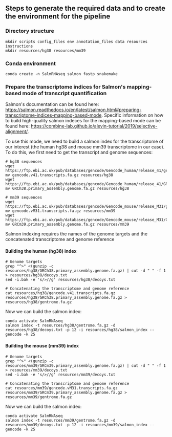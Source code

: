 ## Steps to generate the required data and to create the environment for the pipeline

### Directory structure
```
mkdir scripts config_files env annotation_files data resources instructions
mkdir resources/hg38 resources/mm39
```

### Conda environment
```
conda create -n SalmRNAseq salmon fastp snakemake
```

### Prepare the transcriptome indices for Salmon's mapping-based mode of transcript quantification
Salmon's documentation can be found here: https://salmon.readthedocs.io/en/latest/salmon.html#preparing-transcriptome-indices-mapping-based-mode.
Specific information on how to build high-quality salmon indeces for the mapping-based mode can be found here: https://combine-lab.github.io/alevin-tutorial/2019/selective-alignment/.

To use this mode, we need to build a salmon index for the transcriptome of our interest (the human hg38 and mouse mm39 transcriptome in our case). To do this, we first need to get the transcript and genome sequences:
```
# hg38 sequences
wget https://ftp.ebi.ac.uk/pub/databases/gencode/Gencode_human/release_41/gencode.v41.transcripts.fa.gz
mv gencode.v41.transcripts.fa.gz resources/hg38
wget https://ftp.ebi.ac.uk/pub/databases/gencode/Gencode_human/release_41/GRCh38.primary_assembly.genome.fa.gz
mv GRCh38.primary_assembly.genome.fa.gz resources/hg38

# mm39 sequences
wget https://ftp.ebi.ac.uk/pub/databases/gencode/Gencode_mouse/release_M31/gencode.vM31.transcripts.fa.gz
mv gencode.vM31.transcripts.fa.gz resources/mm39
wget https://ftp.ebi.ac.uk/pub/databases/gencode/Gencode_mouse/release_M31/GRCm39.primary_assembly.genome.fa.gz 
mv GRCm39.primary_assembly.genome.fa.gz resources/mm39
```

Salmon indexing requires the names of the genome targets and the concatenated transcriptome and genome reference

#### Building the human (hg38) index

```
# Genome targets
grep "^>" <(gunzip -c resources/hg38/GRCh38.primary_assembly.genome.fa.gz) | cut -d " " -f 1 > resources/hg38/decoys.txt
sed -i.bak -e 's/>//g' resources/hg38/decoys.txt

# Concatenating the transcriptome and genome reference 
cat resources/hg38/gencode.v41.transcripts.fa.gz resources/hg38/GRCh38.primary_assembly.genome.fa.gz > resources/hg38/gentrome.fa.gz
```

Now we can build the salmon index:
```
conda activate SalmRNAseq
salmon index -t resources/hg38/gentrome.fa.gz -d resources/hg38/decoys.txt -p 12 -i resources/hg38/salmon_index --gencode -k 25
```
#### Building the mouse (mm39) index
```
# Genome targets
grep "^>" <(gunzip -c resources/mm39/GRCm39.primary_assembly.genome.fa.gz) | cut -d " " -f 1 > resources/mm39/decoys.txt
sed -i.bak -e 's/>//g' resources/mm39/decoys.txt

# Concatenating the transcriptome and genome reference 
cat resources/mm39/gencode.vM31.transcripts.fa.gz resources/mm39/GRCm39.primary_assembly.genome.fa.gz > resources/mm39/gentrome.fa.gz
```

Now we can build the salmon index:
```
conda activate SalmRNAseq
salmon index -t resources/mm39/gentrome.fa.gz -d resources/mm39/decoys.txt -p 12 -i resources/mm39/salmon_index --gencode -k 25
```
